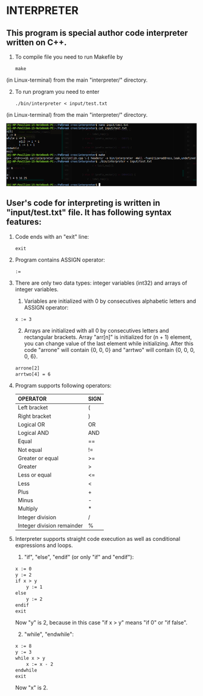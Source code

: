 # INTERPRETER
This program is special author code interpreter written on C++.
-
1. To compile file you need to run Makefile by
    ~~~~
    make
    ~~~~
(in Linux-terminal) from the main "interpreter/" directory.

2. To run program you need to enter
    ~~~~
    ./bin/interpreter < input/test.txt
    ~~~~
(in Linux-terminal) from the main "interpreter/" directory.

![Screenshot](https://github.com/jagdinsky/interpreter/blob/master/execscreenshot.png)

User's code for interpreting is written in "input/test.txt" file. It has following syntax features:
-
1) Code ends with an "exit" line:
    ~~~~
    exit
    ~~~~
1) Program contains ASSIGN operator:
    ~~~~
    :=
    ~~~~
2) There are only two data types: integer variables (int32) and arrays of integer variables.
    1. Variables are initialized with 0 by consecutives alphabetic letters and ASSIGN operator:
    ~~~~
    x := 3
    ~~~~
    2. Arrays are initialized with all 0 by consecutives letters and rectangular brackets. Array "arr[n]" is initialized for (n + 1) element, you can change value of the last element while initializing. After this code "arrone" will contain {0, 0, 0} and "arrtwo" will contain {0, 0, 0, 0, 6}.
    ~~~~
    arrone[2]
    arrtwo[4] = 6
    ~~~~
3) Program supports following operators:
    
    | OPERATOR | SIGN |
    | ----------- | ----------- |
    | Left bracket | ( |
    | Right bracket | ) |
    | Logical OR | OR |
    | Logical AND | AND |
    | Equal | == |
    | Not equal | != |
    | Greater or equal | >= |
    | Greater | > |
    | Less or equal | <= |
    | Less | < |
    | Plus | + |
    | Minus | - |
    | Multiply | * |
    | Integer division | / |
    | Integer division remainder | % |
    
4) Interpreter supports straight code execution as well as conditional expressions and loops.
    
    1. "if", "else", "endif" (or only "if" and "endif"):
    ~~~~
    x := 0
    y := 2
    if x > y
        y := 1
    else
        y := 2
    endif
    exit
    ~~~~

    Now "y" is 2, because in this case "if x > y" means "if 0" or "if false".
    
    2. "while", "endwhile":
    
    ~~~~
    x := 8
    y := 3
    while x > y
        x := x - 2
    endwhile
    exit
    ~~~~

    Now "x" is 2.
